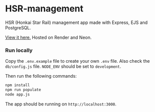 # HSR-management
HSR (Honkai Star Rail) management app made with Express, EJS and PostgreSQL.

[View it here.](https://hsr-management.onrender.com/) Hosted on Render and Neon.

### Run locally

Copy the `.env.example` file to create your own `.env` file. Also check the `db/config.js` file. `NODE_ENV` should be set to `development`.

Then run the following commands:

```bash
npm install
npm run populate
node app.js
```

The app should be running on `http://localhost:3000`.
